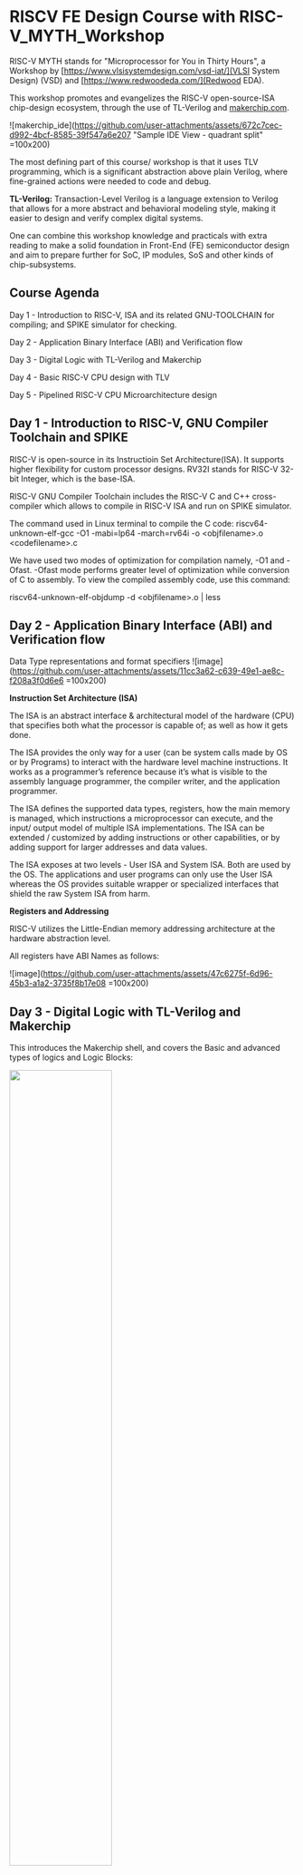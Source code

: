 # RISCV FE Design Course with RISC-V_MYTH_Workshop
RISC-V MYTH stands for "Microprocessor for You in Thirty Hours", a Workshop by [https://www.vlsisystemdesign.com/vsd-iat/](VLSI System Design) (VSD) and 
[https://www.redwoodeda.com/](Redwood EDA). 

This workshop promotes and evangelizes the RISC-V open-source-ISA chip-design ecosystem, through the use of TL-Verilog and [makerchip.com](Makerchip). 

![makerchip_ide](https://github.com/user-attachments/assets/672c7cec-d992-4bcf-8585-39f547a6e207 "Sample IDE View - quadrant split" =100x200)

The most defining part of this course/ workshop is that it uses TLV programming, which is a significant abstraction above plain Verilog, where fine-grained actions were needed to code and debug.

**TL-Verilog:**
Transaction-Level Verilog is a language extension to Verilog that allows for a more abstract and behavioral modeling style, making it easier to design and verify complex digital systems. 

One can combine this workshop knowledge and practicals with extra reading to make a solid foundation in
Front-End (FE) semiconductor design and aim to prepare further for SoC, IP modules, SoS and other kinds of chip-subsystems.

## Course Agenda
Day 1 - Introduction to RISC-V, ISA and its related GNU-TOOLCHAIN for compiling; and SPIKE simulator for checking.

Day 2 - Application Binary Interface (ABI) and Verification flow

Day 3 - Digital Logic with TL-Verilog and Makerchip

Day 4 - Basic RISC-V CPU design with TLV

Day 5 - Pipelined RISC-V CPU Microarchitecture design

## Day 1 - Introduction to RISC-V, GNU Compiler Toolchain and SPIKE 
RISC-V is open-source in its Instructioin Set Architecture(ISA). It supports higher flexibility for custom processor designs. 
RV32I stands for RISC-V 32-bit Integer, which is the base-ISA. 

RISC-V GNU Compiler Toolchain includes the RISC-V C and C++ cross-compiler which allows to compile in RISC-V ISA and run on SPIKE simulator.

The command used in Linux terminal to compile the C code:
  riscv64-unknown-elf-gcc -O1 -mabi=lp64 -march=rv64i -o \<objfilename>.o \<codefilename>.c
  
We have used two modes of optimization for compilation namely, -O1 and -Ofast. -Ofast mode performs greater level of optimization while conversion of C to assembly.
To view the compiled assembly code, use this command:

riscv64-unknown-elf-objdump -d \<objfilename>.o | less


## Day 2 - Application Binary Interface (ABI) and Verification flow

Data Type representations and format specifiers
![image](https://github.com/user-attachments/assets/11cc3a62-c639-49e1-ae8c-f208a3f0d6e6 =100x200)

**Instruction Set Architecture (ISA)**

The ISA is an abstract interface & architectural model of the hardware (CPU) that specifies both what the processor is capable of; as well as how it gets done.

The ISA provides the only way for a user (can be system calls made by OS or by Programs) to interact with the hardware level machine instructions. It works as a programmer’s reference because it’s what is visible to the assembly language programmer, the compiler writer, and the application programmer.

The ISA defines the supported data types, registers, how the main memory is managed,  which instructions a microprocessor can execute, and the input/ output model of multiple ISA implementations. 
The ISA can be extended / customized by adding instructions or other capabilities, or by adding support for larger addresses and data values.

The ISA exposes at two levels - User ISA and System ISA.  Both are used by the OS.
The applications and user programs can only use the User ISA whereas the OS provides suitable wrapper or specialized interfaces that shield the raw System ISA from harm.

**Registers and Addressing**

RISC-V utilizes the Little-Endian memory addressing architecture at the hardware abstraction level.

All registers have ABI Names as follows:

![image](https://github.com/user-attachments/assets/47c6275f-6d96-45b3-a1a2-3735f8b17e08 =100x200)


## Day 3 - Digital Logic with TL-Verilog and Makerchip

This introduces the Makerchip shell, and covers the Basic and advanced types of logics and Logic Blocks:

<img src="https://github.com/user-attachments/assets/97700835-d0ad-44d7-b9cd-dfbe9f1b0339" style="width:60%; height:auto;">

The basic 7 types of Logic gates and their Truth Tables:

<img src="https://github.com/user-attachments/assets/e1c33408-5b73-4b0e-b874-5423dc4991b6" alt="1-Cycle RISC-V CPU" style="width:60%; height:auto;">

Ex one of the basic building blocks of combinational logic is a 2 bit adder.  It can be used as a block to make a larger circuits (a.k. ckts).

<img src="https://github.com/user-attachments/assets/183e1b2b-8cfd-4572-a48a-db1438e53807" alt="Logic Block: 2 bit adder" style="width:60%; height:auto;">

## Day 4 - Basic RISC-V CPU design with TLV

It covers how to combine Logic Blocks for higher level functionality to make a tiny uP microarchitecture.
Also makes deeper use of the Makerchip shell and the concepts learnt in earlier seeions.

Micro-architecture of Single Cycle RISC-V CPU is designed as:

<img src="https://github.com/user-attachments/assets/28cadc4b-903e-484a-ae8c-9af443332a45" style="width:50%; height:auto;">

And further,
<img src="https://github.com/user-attachments/assets/30002149-958f-4e12-9c06-66dafa7fce69 =100x200" style="width:50%; height:auto;">

**Shell** -- (Can call it TLV-shell, or Makerchip Shell)
In the context of Makerchip and TL-Verilog (TLV) programming, "shell" refers to the automated scripts (likely using make or bash) that convert TLV code into a format that can be run on an actual FPGA, specifically supporting Xilinx boards with Vivado software. 

•	Shell Scripts:  These scripts automate the process of taking TL-Verilog code and transforming it into a format that can be synthesized and implemented on a physical FPGA. 

•	EDA Flows:  Makerchip Flows aims at developing EDA (Electronic Design Automation) flows for TL-Verilog leveraging Edalize backend, for open source tools/flows like yosys, Openlane, F4PGA, Silicon Compiler, and also commercial ASIC Synthesis and Simulation tools. 

•	Current Support:  The shell script currently supports Xilinx boards with Vivado software. 

The CPU is like a magic team of hardware components designed in TL-Verilog to implement an execution platform for a specified target Instruction Set as per an ISA.  Here are the major components we put together:

1. Program Counter (PC) - This special register in a CPU (known since the days of the 8-bit Intel 8085 SBC) tracks the memory address of the next instruction to fetch+execute. It is incremented sequentially to the next instruction in the instr-memory, unless overwritten by the calculations of a Branch type instruction.

2. Instruction Decoder - The instruction decoder interprets the binary representation of the op-code part of the instruction to govern the operation of other components in the CPU to execute the instruction.

3. Instruction Memory - This storage holds the binary machine instructions of a program. It is typically read-only (at the system software level, and by op-codes) -- writable only by the CPU hardware circuits. (it seems - technically, it is a RAM). 

4. Data Memory - This storage component stores data to be manipulated by instructions in program execution. The right op-codes can read and write on this. It holds variables, data arrays, and other items that the program uses in execution.

5. ALU (Arithmetic Logic Unit) - The ALU is a fundamental digital circuit within the CPU that performs arithmetic and logic operations like comparisons and bitwise operations (AND, OR, XOR and their NOTs)). The ALU-generated results are used in various computations specified by the instructions.

6. Register File – Called RF in the course/ videos, RF is a set of registers used to hold data during the execution of instructions. Each instruction specifies which registers are involved for read or write involved in the Instruction.  The data from these registers can be used as operands for operations performed by the ALU or other components.
   
Contrary to early feeling by some students, there is a single RF, not separate ones for read or write.  The RF  serves as the primary storage for data during program execution, allowing both read and write operations, through separate read and write ports, it's a single, unified memory unit that supports storing and retrieving of data, 
The RF ensures that the updated data is available for subsequent instructions.
All the above components truly collaborate to execute machine instructions in a CPU. The PC guides the steps to fetch the next instruction, which is then interpreted by the Decoder, the ALU performs computations, the registers in RF hold data, and the memory components provide data storage and access. 

The resulting CPU is like an orchestra that plays out the task executions required by a program's instructions.


## Day 5 - Pipelined RISC-V CPU Microarchitecture design

Final practicals cover the following:
•	Pipelining of RISC-V CPU Design

•	Create 3-Cycle RISC-V - valid & Invalid cycles

•	Modify 3-Cycle RISC-V to distribute Logic

•	Types of pipeline hazards, and their solutions

•	Coding a complete ALU

•	Load/ Store instructions and adding them to a test program

•	Control Logic for jump instructions

•	Wrap-up

** Advanced Directions ** 
1.	CLOUD FPGA
2.	FRAMEWORK FOR INTEGRATING CLOUD FPGAs as Accelerators for Web and Cloud Applications. 
3.	Advanced capabilities in TLV
5.	Intricacies of Timing Abstract Model -->  relates to powerful capabilities of re-pipelining your DESIGN; 
     Fe.g. we took a 1-Cyc CPU and then Pipelined it - not do-able with the usual RTL Methodology.
6.	Constructs for Design Hierarchy Replication e.g. a particular construct for State. 
7.	TRANSACTIONs going thru Pipelines, can take more interesting Flows thru microARCH -- like many-CORE RISCV,  messages between COREs.
8.	WARP-V and its cloud FPGAs;  Framework called FirstCLaaS.


** Acknowledgement ** 
1.	Kunal Ghosh, VSD Corp. Pvt. Ltd.
2.	Bala Dhinesh, Engineer Tenstorrent (via Github link included in Makerchip template).
3.	Steve Hoover, Founder of Redwood EDA, LLC

** References ** 
1.	https://gcc.gnu.org/onlinedocs/gcc/RISC-V-Options.html
2.	https://www.arm.com/glossary/isa
3.	https://riscv.org/wp-content/uploads/2017/05/riscv-spec-v2.2.pdf
4.	https://www.tutorialspoint.com/unsigned-and-signed-binary-numbers
5.	https://github.com/shivanishah269/risc-v-core
6.	https://github.com/RISCV-MYTH-WORKSHOP/RISC-V-CPU-Core-using-TL-Verilog
7.	https://github.com/stevehoover/RISC-V_MYTH_Workshop


